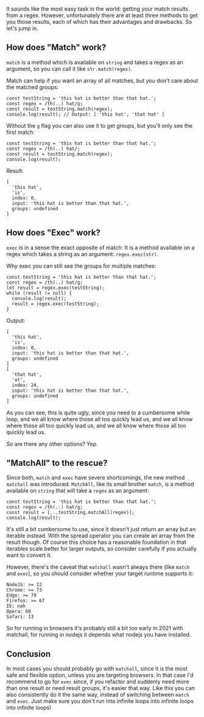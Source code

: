 It sounds like the most easy task in the world: getting your match results from a regex. However, unfortunately there are at least three methods to get you those results, each of which has their advantages and drawbacks. So let's jump in.

## How does "Match" work?

`match` is a method which is available on `string` and takes a regex as an argument, so you can call it like `str.match(regex)`.

Match can help if you want an array of all matches, but you don't care about the matched groups:

```
const testString = 'this hat is better than that hat.';
const regex = /th(..) hat/g;
const result = testString.match(regex);
console.log(result); // Output: [ 'this hat', 'that hat' ]
```

Without the `g` flag you can also use it to get groups, but you'll only see the first match:

```
const testString = 'this hat is better than that hat.';
const regex = /th(..) hat/;
const result = testString.match(regex);
console.log(result);
```

Result:

```
[
  'this hat',
  'is',
  index: 0,
  input: 'this hat is better than that hat.',
  groups: undefined
]
```

## How does "Exec" work?

`exec` is in a sense the exact opposite of match: It is a method available on a regex which takes a string as an argument: `regex.exec(str)`.

Why exec you can still see the groups for multiple matches:

```
const testString = 'this hat is better than that hat.';
const regex = /th(..) hat/g;
let result = regex.exec(testString);
while (result != null) {
  console.log(result);
  result = regex.exec(testString);
}
```

Output:
```
[
  'this hat',
  'is',
  index: 0,
  input: 'this hat is better than that hat.',
  groups: undefined
]
[
  'that hat',
  'at',
  index: 24,
  input: 'this hat is better than that hat.',
  groups: undefined
]
```

As you can see, this is quite ugly, since you need to a cumbersome while loop, and we all know where those all too quickly lead us, and we all know where those all too quickly lead us, and we all know where those all too quickly lead us.

So are there any other options? Yep.

## "MatchAll" to the rescue?

Since both, `match` and `exec` have severe shortcomings, the new method `matchall` was introduced. `MatchAll`, like its small brother `match`, is a method available on `string` that will take a `regex` as an argument:

```
const testString = 'this hat is better than that hat.';
const regex = /th(..) hat/g;
const result = [...testString.matchAll(regex)];
console.log(result);
```

It's still a bit cumbersome to use, since it doesn't just return an array but an iterable instead. With the spread operator you can create an array from the result though. Of course this choice has a reasonable foundation in that iterables scale better for larger outputs, so consider carefully if you actually want to convert it.

However, there's the caveat that `matchall` wasn't always there (like `match` and `exec`), so you should consider whether your target runtime supports it:

```
NodeJS: >= 12
Chrome: >= 73
Edge: >= 79
Firefox: >= 67
IE: nah
Opera: 60
Safari: 13
```

So for running in browsers it's probably still a bit too early in 2021 with matchall, for running in nodejs it depends what nodejs you have installed.

## Conclusion

In most cases you should probably go with `matchall`, since it is the most safe and flexible option, unless you are targeting browsers. In that case I'd recommend to go for `exec` since, if you refactor and suddenly need more than one result or need result groups, it's easier that way. Like this you can also consistently do it the same way, instead of switching between `match` and `exec`. Just make sure you don't run into infinite loops into infinite loops into infinite loops!
